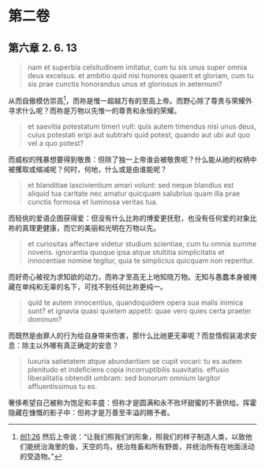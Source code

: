 # 第二卷
## 第六章 2. 6. 13

> nam et superbia celsitudinem imitatur, cum tu sis unus super omnia deus excelsus. et ambitio quid nisi honores quaerit et gloriam, cum tu sis prae cunctis honorandus unus et gloriosus in aeternum?

从而自傲模仿崇高[^1]，而祢是惟一超越万有的至高上帝。而野心除了尊贵与荣耀外寻求什么呢？而祢是万物以先惟一的尊贵和永恒的荣耀。

[^1]: [创1:26](https://biblehub.com/genesis/1-26.htm) 然后上帝说：“让我们照我们的形象，照我们的样子制造人类，以致他们能统治海里的鱼，天空的鸟，统治牲畜和所有野兽，并统治所有在地面活动的受造物。”

> et saevitia potestatum timeri vult: quis autem timendus nisi unus deus, cuius potestati eripi aut subtrahi quid potest, quando aut ubi aut quo vel a quo potest?

而威权的残暴想要得到敬畏：但除了独一上帝谁会被敬畏呢？什么能从祂的权柄中被攫取或缩减呢？何时，何地，什么或是由谁能呢？

> et blanditiae lascivientium amari volunt: sed neque blandius est aliquid tua caritate nec amatur quicquam salubrius quam illa prae cunctis formosa et luminosa veritas tua.

而轻佻的爱语企图获得爱：但没有什么比祢的博爱更抚慰，也没有任何爱的对象比祢的真理更健康，而它的美丽和光明在万物以先。

> et curiositas affectare videtur studium scientiae, cum tu omnia summe noveris. ignorantia quoque ipsa atque stultitia simplicitatis et innocentiae nomine tegitur, quia te simplicius quicquam non reperitur.

而好奇心被视为求知欲的动力，而祢才至高无上地知晓万物。无知与愚蠢本身被掩藏在单纯和无辜的名下，可找不到任何比祢更纯一。

> quid te autem innocentius, quandoquidem opera sua malis inimica sunt? et ignavia quasi quietem appetit: quae vero quies certa praeter dominum?

而既然是由罪人的行为给自身带来伤害，那什么比祂更无辜呢？而怠惰假装渴求安息：除主以外哪有真正确定的安息？

> luxuria satietatem atque abundantiam se cupit vocari: tu es autem plenitudo et indeficiens copia incorruptibilis suavitatis. effusio liberalitatis obtendit umbram: sed bonorum omnium largitor affluentissimus tu es.

奢侈希望自己被称为饱足和丰盛：但祢才是圆满和永不败坏甜蜜的不衰供给。挥霍隐藏在慷慨的影子中：但祢才是万善至丰溢的赐予者。